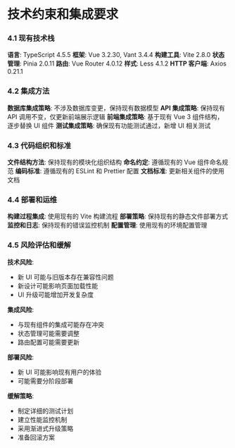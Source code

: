 # 技术约束和集成要求

### 4.1 现有技术栈

**语言**: TypeScript 4.5.5
**框架**: Vue 3.2.30, Vant 3.4.4
**构建工具**: Vite 2.8.0
**状态管理**: Pinia 2.0.11
**路由**: Vue Router 4.0.12
**样式**: Less 4.1.2
**HTTP 客户端**: Axios 0.21.1

### 4.2 集成方法

**数据库集成策略**: 不涉及数据库变更，保持现有数据模型
**API 集成策略**: 保持现有 API 调用不变，仅更新前端展示逻辑
**前端集成策略**: 基于现有 Vue 3 组件结构，逐步替换 UI 组件
**测试集成策略**: 确保现有功能测试通过，新增 UI 相关测试

### 4.3 代码组织和标准

**文件结构方法**: 保持现有的模块化组织结构
**命名约定**: 遵循现有的 Vue 组件命名规范
**编码标准**: 遵循现有的 ESLint 和 Prettier 配置
**文档标准**: 更新相关组件的使用文档

### 4.4 部署和运维

**构建过程集成**: 使用现有的 Vite 构建流程
**部署策略**: 保持现有的静态文件部署方式
**监控和日志**: 保持现有的错误监控机制
**配置管理**: 使用现有的环境配置管理

### 4.5 风险评估和缓解

**技术风险**:

- 新 UI 可能与旧版本存在兼容性问题
- 新设计可能影响页面加载性能
- UI 升级可能增加开发复杂度

**集成风险**:

- 与现有组件的集成可能存在冲突
- 状态管理可能需要调整
- 路由配置可能需要更新

**部署风险**:

- 新 UI 可能影响现有用户的体验
- 可能需要分阶段部署

**缓解策略**:

- 制定详细的测试计划
- 建立性能监控机制
- 采用渐进式升级策略
- 准备回滚方案
